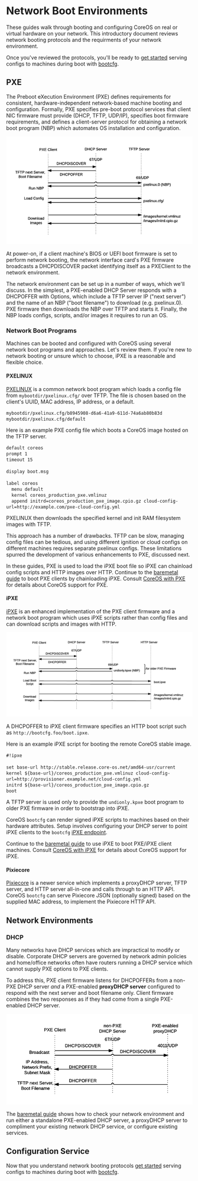 
# Network Boot Environments

These guides walk through booting and configuring CoreOS on real or virtual hardware on your network. This introductory document reviews network booting protocols and the requirments of your network environment.

Once you've reviewed the protocols, you'll be ready to [get started](getting-started-rkt.md) serving configs to machines during boot with [bootcfg](bootcfg.md).

## PXE

The Preboot eXecution Environment (PXE) defines requirements for consistent, hardware-independent network-based machine booting and configuration. Formally, PXE specifies pre-boot protocol services that client NIC firmware must provide (DHCP, TFTP, UDP/IP), specifies boot firmware requirements, and defines a client-server protocol for obtaining a network boot program (NBP) which automates OS installation and configuration.

<img src='img/pxelinux.png' class="img-center" alt="Basic PXE client server protocol flow"/>

At power-on, if a client machine's BIOS or UEFI boot firmware is set to perform network booting, the network interface card's PXE firmware broadcasts a DHCPDISCOVER packet identifying itself as a PXEClient to the network environment.

The network environment can be set up in a number of ways, which we'll discuss. In the simplest, a PXE-enabled DHCP Server responds with a DHCPOFFER with Options, which include a TFTP server IP ("next server") and the name of an NBP ("boot filename") to download (e.g. pxelinux.0). PXE firmware then downloads the NBP over TFTP and starts it. Finally, the NBP loads configs, scripts, and/or images it requires to run an OS.

### Network Boot Programs

Machines can be booted and configured with CoreOS using several network boot programs and approaches. Let's review them. If you're new to network booting or unsure which to choose, iPXE is a reasonable and flexible choice.

#### PXELINUX

[PXELINUX](http://www.syslinux.org/wiki/index.php/PXELINUX) is a common network boot program which loads a config file from `mybootdir/pxelinux.cfg/`  over TFTP. The file is chosen based on the client's UUID, MAC address, IP address, or a default.

    mybootdir/pxelinux.cfg/b8945908-d6a6-41a9-611d-74a6ab80b83d
    mybootdir/pxelinux.cfg/default

Here is an example PXE config file which boots a CoreOS image hosted on the TFTP server.

```
default coreos
prompt 1
timeout 15

display boot.msg

label coreos
  menu default
  kernel coreos_production_pxe.vmlinuz
  append initrd=coreos_production_pxe_image.cpio.gz cloud-config-url=http://example.com/pxe-cloud-config.yml
```

PXELINUX then downloads the specified kernel and init RAM filesystem images with TFTP.

This approach has a number of drawbacks. TFTP can be slow, managing config files can be tedious, and using different ignition or cloud configs on different machines requires separate pxelinux configs. These limitations spurred the development of various enhancements to PXE, discussed next.

In these guides, PXE is used to load the iPXE boot file so iPXE can chainload config scripts and HTTP images over HTTP. Continue to the [baremetal guide](physical-hardware.md) to boot PXE clients by chainloading iPXE. Consult [CoreOS with PXE](https://coreos.com/os/docs/latest/booting-with-pxe.html) for details about CoreOS support for PXE.

#### iPXE

[iPXE](http://ipxe.org/) is an enhanced implementation of the PXE client firmware and a network boot program which uses iPXE scripts rather than config files and can download scripts and images with HTTP.

<img src='img/ipxe.png' class="img-center" alt="iPXE client server protocol flow"/>

A DHCPOFFER to iPXE client firmware specifies an HTTP boot script such as `http://bootcfg.foo/boot.ipxe`.

Here is an example iPXE script for booting the remote CoreOS stable image.

```
#!ipxe

set base-url http://stable.release.core-os.net/amd64-usr/current
kernel ${base-url}/coreos_production_pxe.vmlinuz cloud-config-url=http://provisioner.example.net/cloud-config.yml
initrd ${base-url}/coreos_production_pxe_image.cpio.gz
boot
```

A TFTP server is used only to provide the `undionly.kpxe` boot program to older PXE firmware in order to bootstrap into iPXE.

CoreOS `bootcfg` can render signed iPXE scripts to machines based on their hardware attributes. Setup involves configuring your DHCP server to point iPXE clients to the `bootcfg` [iPXE endpoint](api.md#ipxe).

Continue to the [baremetal guide](physical-hardware.md) to use iPXE to boot PXE/iPXE client machines. Consult [CoreOS with iPXE](https://coreos.com/os/docs/latest/booting-with-ipxe.html) for details about CoreOS support for iPXE.

#### Pixiecore

[Pixiecore](https://github.com/danderson/pixiecore) is a newer service which implements a proxyDHCP server, TFTP server, and HTTP server all-in-one and calls through to an HTTP API. CoreOS `bootcfg` can serve Pixiecore JSON (optionally signed) based on the supplied MAC address, to implement the Pixiecore HTTP API.

## Network Environments

### DHCP

Many networks have DHCP services which are impractical to modify or disable. Corporate DHCP servers are governed by network admin policies and home/office networks often have routers running a DHCP service which cannot supply PXE options to PXE clients.

To address this, PXE client firmware listens for DHCPOFFERs from a non-PXE DHCP server *and* a PXE-enabled **proxyDHCP server** configured to respond with the next server and boot filename only. Client firmware combines the two responses as if they had come from a single PXE-enabled DHCP server.

<img src='img/proxydhcp.png' class="img-center" alt="DHCP and proxyDHCP responses are merged to get PXE Options"/>

The [baremetal guide](physical-hardware.md) shows how to check your network environment and run either a standalone PXE-enabled DHCP server, a proxyDHCP server to compliment your existing network DHCP service, or configure existing services. 

## Configuration Service

Now that you understand network booting protocols [get started](getting-started-rkt.md) serving configs to machines during boot with [bootcfg](bootcfg.md).
